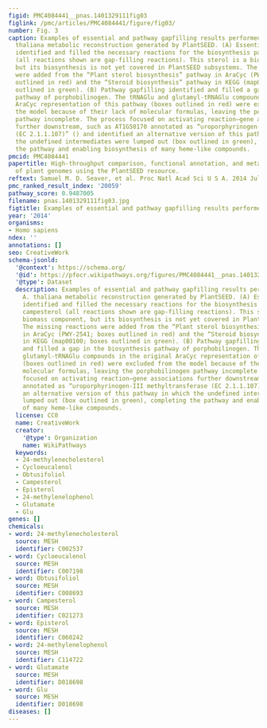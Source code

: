 ```yaml
---
figid: PMC4084441__pnas.1401329111fig03
figlink: /pmc/articles/PMC4084441/figure/fig03/
number: Fig. 3
caption: Examples of essential and pathway gapfilling results performed on the A.
  thaliana metabolic reconstruction generated by PlantSEED. (A) Essential gapfilling
  identified and filled the necessary reactions for the biosynthesis pathway of campesterol
  (all reactions shown are gap-filling reactions). This sterol is a biomass component,
  but its biosynthesis is not yet covered in PlantSEED subsystems. The missing reactions
  were added from the “Plant sterol biosynthesis” pathway in AraCyc (PWY-2541; boxes
  outlined in red) and the “Steroid biosynthesis” pathway in KEGG (map00100; boxes
  outlined in green). (B) Pathway gapfilling identified and filled a gap in the biosynthesis
  pathway of porphobilinogen. The tRNAGlu and glutamyl-tRNAGlu compounds in the original
  AraCyc representation of this pathway (boxes outlined in red) were excluded from
  the model because of their lack of molecular formulas, leaving the porphobilinogen
  pathway incomplete. The process focused on activating reaction–gene associations
  further downstream, such as AT1G50170 annotated as “uroporphyrinogen-III methyltransferase
  (EC 2.1.1.107)” () and identified an alternative version of this pathway in which
  the undefined intermediates were lumped out (box outlined in green), completing
  the pathway and enabling biosynthesis of many heme-like compounds.
pmcid: PMC4084441
papertitle: High-throughput comparison, functional annotation, and metabolic modeling
  of plant genomes using the PlantSEED resource.
reftext: Samuel M. D. Seaver, et al. Proc Natl Acad Sci U S A. 2014 Jul 1;111(26):9645-9650.
pmc_ranked_result_index: '20059'
pathway_score: 0.9487005
filename: pnas.1401329111fig03.jpg
figtitle: Examples of essential and pathway gapfilling results performed on the A
year: '2014'
organisms:
- Homo sapiens
ndex: ''
annotations: []
seo: CreativeWork
schema-jsonld:
  '@context': https://schema.org/
  '@id': https://pfocr.wikipathways.org/figures/PMC4084441__pnas.1401329111fig03.html
  '@type': Dataset
  description: Examples of essential and pathway gapfilling results performed on the
    A. thaliana metabolic reconstruction generated by PlantSEED. (A) Essential gapfilling
    identified and filled the necessary reactions for the biosynthesis pathway of
    campesterol (all reactions shown are gap-filling reactions). This sterol is a
    biomass component, but its biosynthesis is not yet covered in PlantSEED subsystems.
    The missing reactions were added from the “Plant sterol biosynthesis” pathway
    in AraCyc (PWY-2541; boxes outlined in red) and the “Steroid biosynthesis” pathway
    in KEGG (map00100; boxes outlined in green). (B) Pathway gapfilling identified
    and filled a gap in the biosynthesis pathway of porphobilinogen. The tRNAGlu and
    glutamyl-tRNAGlu compounds in the original AraCyc representation of this pathway
    (boxes outlined in red) were excluded from the model because of their lack of
    molecular formulas, leaving the porphobilinogen pathway incomplete. The process
    focused on activating reaction–gene associations further downstream, such as AT1G50170
    annotated as “uroporphyrinogen-III methyltransferase (EC 2.1.1.107)” () and identified
    an alternative version of this pathway in which the undefined intermediates were
    lumped out (box outlined in green), completing the pathway and enabling biosynthesis
    of many heme-like compounds.
  license: CC0
  name: CreativeWork
  creator:
    '@type': Organization
    name: WikiPathways
  keywords:
  - 24-methylenecholesterol
  - Cycloeucalenol
  - Obtusifoliol
  - Campesterol
  - Episterol
  - 24-methylenelophenol
  - Glutamate
  - Glu
genes: []
chemicals:
- word: 24-methylenecholesterol
  source: MESH
  identifier: C002537
- word: Cycloeucalenol
  source: MESH
  identifier: C007198
- word: Obtusifoliol
  source: MESH
  identifier: C008693
- word: Campesterol
  source: MESH
  identifier: C021273
- word: Episterol
  source: MESH
  identifier: C060242
- word: 24-methylenelophenol
  source: MESH
  identifier: C114722
- word: Glutamate
  source: MESH
  identifier: D018698
- word: Glu
  source: MESH
  identifier: D018698
diseases: []
---
```

